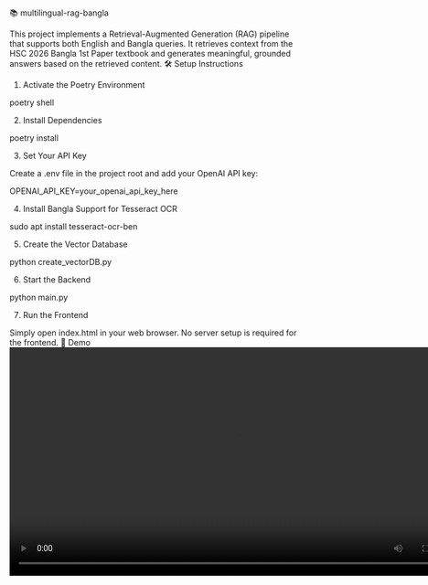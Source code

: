 📚 multilingual-rag-bangla

This project implements a Retrieval-Augmented Generation (RAG) pipeline that supports both English and Bangla queries. It retrieves context from the HSC 2026 Bangla 1st Paper textbook and generates meaningful, grounded answers based on the retrieved content.
🛠️ Setup Instructions
1. Activate the Poetry Environment

poetry shell

2. Install Dependencies

poetry install

3. Set Your API Key

Create a .env file in the project root and add your OpenAI API key:

OPENAI_API_KEY=your_openai_api_key_here

4. Install Bangla Support for Tesseract OCR

sudo apt install tesseract-ocr-ben

5. Create the Vector Database

python create_vectorDB.py

6. Start the Backend

python main.py

7. Run the Frontend

Simply open index.html in your web browser.
No server setup is required for the frontend.
🎥 Demo
<video width="800" controls> <source src="Rag.mp4" type="video/mp4"> Your browser does not support the video tag. </video> 